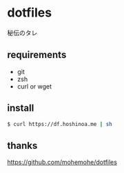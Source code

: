 # dotfiles

秘伝のタレ

## requirements

 - git
 - zsh
 - curl or wget

## install

```bash
$ curl https://df.hoshinoa.me | sh
```

## thanks

https://github.com/mohemohe/dotfiles
